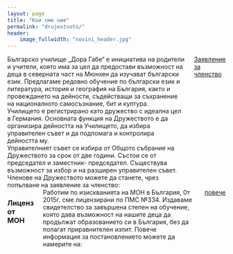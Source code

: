 ```yaml
---
layout: page
title: "Кои сме ние"
permalink: "drujestvoto/"
header:
    image_fullwidth: "novini_header.jpg"
---
```


<div class="row">
    <div class="small-9 columns t30">
        Българско училище „Дора Габе“ е инициатива на родители и учители, която има за цел да предостави възможност на деца в северната част на Мюнхен да изучават български език.  
        Предлагаме редовно обучение по български език и литература, история и география на България, както и провеждането на дейности, съдействащи за съхранение на националното самосъзнание, бит и култура.  <br/>
        Училището е регистрирано като дружество с идеална цел в Германия. Основната функция на Дружеството е да организира дейността на Училището, да избира управителен съвет и да подпомага и контролира дейността му.  <br/>
        Управителният съвет се избира от Общото събрание на Дружеството за срок от две години. Състои се от председател и заместник- председател. Съществува възможност за избор и на разширен управителен съвет.  <br/>
        Членове на Дружеството можете да станете, чрез попълване на заявление за членство:<a href="/content/chlenstvo_drujestvo.pdf" target="blank"> Заявление за членство  </a>
    </div>
    <div class="small-3 columns shadow-black">
        <h3>Лиценз от МОН</h3>
            Работим по изискванията на МОН в България, 0т 2015г. сме лицензирани по ПМС №334. Издаваме свидетелство за завършена степен на обучение, която дава възможност на нашите деца да продължат образованието си в България, без да полагат приравнителен изпит. Повече информация за постановлението можете да намерите на: <a href="https://www.mon.bg/bg/174" target="blank">повече </a>
    </div>
</div>
